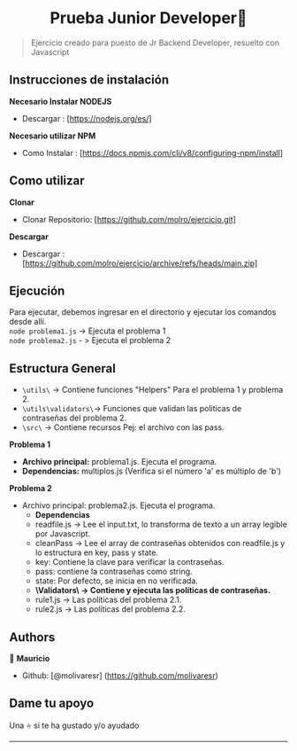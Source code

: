 <h1 align="center"> Prueba Junior Developer👋</h1>

> Ejercicio creado para puesto de Jr Backend Developer, resuelto con Javascript

## Instrucciones de instalación
**Necesario Instalar NODEJS**  
- Descargar : [https://nodejs.org/es/]

**Necesario utilizar NPM**  
- Como Instalar : [https://docs.npmjs.com/cli/v8/configuring-npm/install]

## Como utilizar  
**Clonar**  
- Clonar Repositorio: [https://github.com/molro/ejercicio.git]  

**Descargar** 
- Descargar : [https://github.com/molro/ejercicio/archive/refs/heads/main.zip]  

## Ejecución  
Para ejecutar, debemos ingresar en el directorio y ejecutar los comandos desde allí.   
``node problema1.js``  -> Ejecuta el problema 1  
``node problema2.js``  - > Ejecuta el problema 2  

## Estructura General
- ``\utils\`` -> Contiene funciones "Helpers" Para el problema 1 y problema 2.  
- ``\utils\validators\``-> Funciones que validan las politicas de contraseñas del problema 2. 
- ``\src\`` -> Contiene recursos Pej: el archivo con las pass. 

**Problema 1**
- **Archivo principal:** problema1.js. Ejecuta el programa. 
- **Dependencias:** multiplos.js (Verifica si el número 'a' es múltiplo de 'b') 

**Problema 2** 
- Archivo principal: problema2.js. Ejecuta el programa.  
  - **Dependencias**
  - readfile.js -> Lee el input.txt, lo transforma de texto a un array legible por Javascript.  
  - cleanPass -> Lee el array de contraseñas obtenidos con readfile.js y lo estructura en key, pass y state.  
  - key: Contiene la clave para verificar la contraseñas.  
  - pass: contiene la contraseñas como string.  
  - state: Por defecto, se inicia en no verificada.  
  - **\Validators\ -> Contiene y ejecuta las políticas de contraseñas.** 
  -  rule1.js -> Las políticas del problema 2.1.  
  -  rule2.js -> Las políticas del problema 2.2.  
## Authors
👤 **Mauricio**

- Github: [@molivaresr] (https://github.com/molivaresr)

## Dame tu apoyo

Una ⭐️ si te ha gustado y/o ayudado

---

